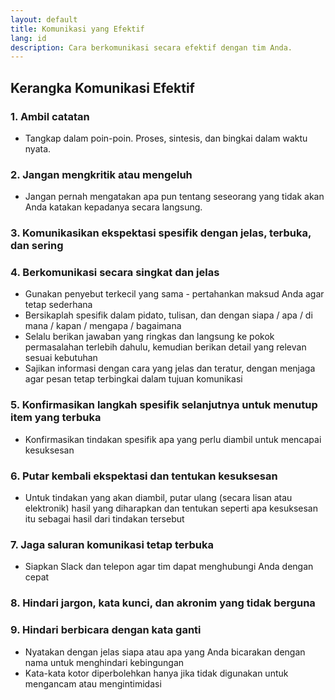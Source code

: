 ```yaml
---
layout: default
title: Komunikasi yang Efektif
lang: id
description: Cara berkomunikasi secara efektif dengan tim Anda.
---
```




## Kerangka Komunikasi Efektif

### 1. Ambil catatan
* Tangkap dalam poin-poin. Proses, sintesis, dan bingkai dalam waktu nyata.

### 2. Jangan mengkritik atau mengeluh
* Jangan pernah mengatakan apa pun tentang seseorang yang tidak akan Anda katakan kepadanya secara langsung.

### 3. Komunikasikan ekspektasi spesifik dengan jelas, terbuka, dan sering

### 4. Berkomunikasi secara singkat dan jelas
* Gunakan penyebut terkecil yang sama - pertahankan maksud Anda agar tetap sederhana
* Bersikaplah spesifik dalam pidato, tulisan, dan dengan siapa / apa / di mana / kapan / mengapa / bagaimana
* Selalu berikan jawaban yang ringkas dan langsung ke pokok permasalahan terlebih dahulu, kemudian berikan detail yang relevan sesuai kebutuhan
* Sajikan informasi dengan cara yang jelas dan teratur, dengan menjaga agar pesan tetap terbingkai dalam tujuan komunikasi

### 5. Konfirmasikan langkah spesifik selanjutnya untuk menutup item yang terbuka
* Konfirmasikan tindakan spesifik apa yang perlu diambil untuk mencapai kesuksesan

### 6. Putar kembali ekspektasi dan tentukan kesuksesan
* Untuk tindakan yang akan diambil, putar ulang (secara lisan atau elektronik) hasil yang diharapkan dan tentukan seperti apa kesuksesan itu sebagai hasil dari tindakan tersebut

### 7. Jaga saluran komunikasi tetap terbuka
* Siapkan Slack dan telepon agar tim dapat menghubungi Anda dengan cepat

### 8. Hindari jargon, kata kunci, dan akronim yang tidak berguna

### 9. Hindari berbicara dengan kata ganti
* Nyatakan dengan jelas siapa atau apa yang Anda bicarakan dengan nama untuk menghindari kebingungan
* Kata-kata kotor diperbolehkan hanya jika tidak digunakan untuk mengancam atau mengintimidasi